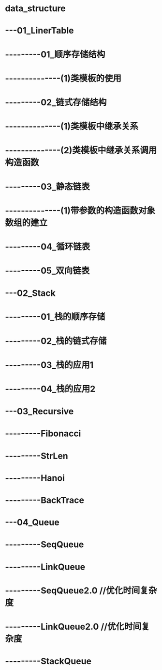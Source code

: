 # data_structure


# ---01_LinerTable
# ---------01_顺序存储结构
# --------------(1)类模板的使用
# ---------02_链式存储结构
# --------------(1)类模板中继承关系
# --------------(2)类模板中继承关系调用构造函数
# ---------03_静态链表
# --------------(1)带参数的构造函数对象数组的建立
# ---------04_循环链表
# ---------05_双向链表

# ---02_Stack
# ---------01_栈的顺序存储
# ---------02_栈的链式存储
# ---------03_栈的应用1
# ---------04_栈的应用2

# ---03_Recursive
# ---------Fibonacci
# ---------StrLen
# ---------Hanoi
# ---------BackTrace


# ---04_Queue
# ---------SeqQueue
# ---------LinkQueue
# ---------SeqQueue2.0 //优化时间复杂度
# ---------LinkQueue2.0 //优化时间复杂度
# ---------StackQueue
